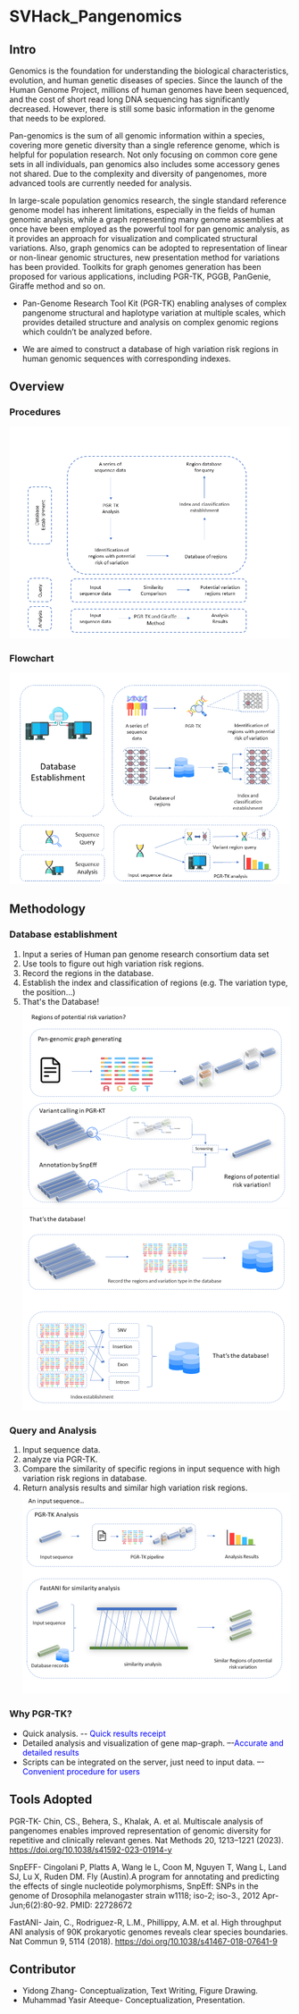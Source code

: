 # SVHack_Pangenomics

## Intro
Genomics is the foundation for understanding the biological characteristics, evolution, and human genetic diseases of species. Since the launch of the Human Genome Project, millions of human genomes have been sequenced, and the cost of short read long DNA sequencing has significantly decreased. However, there is still some basic information in the genome that needs to be explored.

Pan-genomics is the sum of all genomic information within a species, covering more genetic diversity than a single reference genome, which is helpful for population research. Not only focusing on common core gene sets in all individuals, pan genomics also includes some accessory genes not shared. Due to the complexity and diversity of pangenomes, more advanced tools are currently needed for analysis.

In large-scale population genomics research, the single standard reference genome model has inherent limitations, especially in the fields of human genomic analysis, while a graph representing many genome assemblies at once have been employed as the powerful tool for pan genomic analysis, as it provides an approach for visualization and complicated structural variations. Also, graph genomics can be adopted to representation of linear or non-linear genomic structures, new presentation method for variations has been provided. Toolkits for graph genomes generation has been proposed for various applications, including PGR-TK, PGGB, PanGenie, Giraffe method and so on. 

- Pan-Genome Research Tool Kit (PGR-TK) enabling analyses of complex pangenome structural and haplotype variation at multiple scales, which provides detailed structure and analysis on complex genomic regions which couldn’t be analyzed before.

- We are aimed to construct a database of high variation risk regions in human genomic sequences with corresponding indexes. 



## Overview

### Procedures
![image](https://github.com/collaborativebioinformatics/SVHack_Pangenomics/blob/main/Images/1.PNG)

### Flowchart
![image](https://github.com/collaborativebioinformatics/SVHack_Pangenomics/blob/main/Images/2.PNG)

## Methodology
### Database establishment
1. Input a series of Human pan genome research consortium data set
2. Use tools to figure out high variation risk regions.
3. Record the regions in the database.
4. Establish the index and classification of regions (e.g. The variation type, the position…)
5. That's the Database!
![image](https://github.com/collaborativebioinformatics/SVHack_Pangenomics/blob/main/Images/4.PNG)
![image](https://github.com/collaborativebioinformatics/SVHack_Pangenomics/blob/main/Images/5.PNG)

### Query and Analysis
1. Input sequence data.
2. analyze via PGR-TK.
3. Compare the similarity of specific regions in input sequence with high variation risk regions in database.
4. Return analysis results and similar high variation risk regions.
![image](https://github.com/collaborativebioinformatics/SVHack_Pangenomics/blob/main/Images/6.PNG)

### Why PGR-TK?
- Quick analysis. --<font color="Blue"> Quick results receipt</font>
- Detailed analysis and visualization of gene map-graph. –-<font color="Blue">Accurate and detailed results</font>
- Scripts can be integrated on the server, just need to input data. –-<font color="Blue">Convenient procedure for users</font>
## Tools Adopted
PGR-TK- Chin, CS., Behera, S., Khalak, A. et al. Multiscale analysis of pangenomes enables improved representation of genomic diversity for repetitive and clinically relevant genes. Nat Methods 20, 1213–1221 (2023). https://doi.org/10.1038/s41592-023-01914-y
        
        
        
        
        
        
        
        
        
        
        
        
        
        

SnpEFF- Cingolani P, Platts A, Wang le L, Coon M, Nguyen T, Wang L, Land SJ, Lu X, Ruden DM. Fly (Austin).A program for annotating and predicting the effects of single nucleotide polymorphisms, SnpEff: SNPs in the genome of Drosophila melanogaster strain w1118; iso-2; iso-3.,  2012 Apr-Jun;6(2):80-92. PMID: 22728672
        
        
        
        
        
        
        
        
        
        
        
        

FastANI- Jain, C., Rodriguez-R, L.M., Phillippy, A.M. et al. High throughput ANI analysis of 90K prokaryotic genomes reveals clear species boundaries. Nat Commun 9, 5114 (2018). https://doi.org/10.1038/s41467-018-07641-9
        
        
        
        
        
        
        
        
        
        
        
        

## Contributor
- Yidong Zhang- Conceptualization, Text Writing, Figure Drawing.
- Muhammad Yasir Ateeque- Conceptualization, Presentation. 

